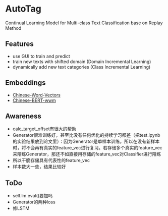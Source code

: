 # AutoTag

Continual Learning Model for Multi-class Text Classification base on Replay Method

## Features

- use GUI to train and predict
- train new texts with shifted domain (Domain Incremental Learning)
- dynamically add new text categories (Class Incremental Learning)

## Embeddings

- [Chinese-Word-Vectors](https://github.com/Embedding/Chinese-Word-Vectors)
- [Chinese-BERT-wwm](https://github.com/ymcui/Chinese-BERT-wwm)

## Awareness

- calc_target_offset有很大的帮助
- Generator很难训练好，甚至比没有任何优化的持续学习都差（把test.ipynb的实验结果放到论文里）：因为Generator是单样本训练，所以在没有新样本时，将不会再有真实的feature_vec进行复习。若存储多个真实的feature_vec来陪练Generator，那还不如直接用存储的feature_vec对Classifier进行陪练
- 所以干脆存储具有代表性的feature_vec
- 样本数大一些，结果比较好

## ToDo

- self.lm.eval()要加吗
- Generator的两种loss
- 修LSTM
